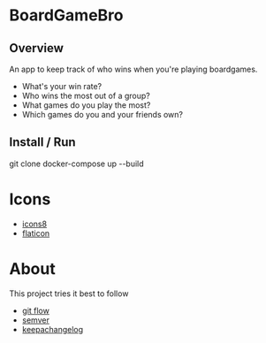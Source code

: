 # BoardGameBro

## Overview

An app to keep track of who wins when you're playing boardgames.

-   What's your win rate?
-   Who wins the most out of a group?
-   What games do you play the most?
-   Which games do you and your friends own?

## Install / Run
git clone
docker-compose up --build


# Icons
-   [icons8](https://icons8.com/icon/pack/gaming/dusk)
-   [flaticon](https://www.flaticon.com/packs/games-10)

# About
This project tries it best to follow
-   [git flow](https://jeffkreeftmeijer.com/git-flow/)
-   [semver](https://semver.org/)
-   [keepachangelog](https://keepachangelog.com/en/0.3.0/)

